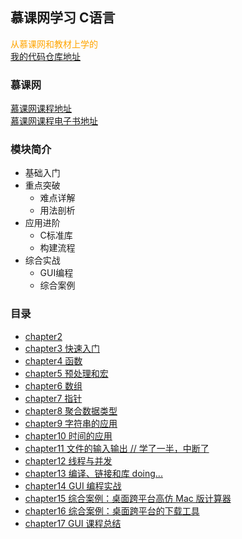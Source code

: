 ## 慕课网学习 C语言

<font color="orange">从慕课网和教材上学的</font>   
[我的代码仓库地址](https://git.imooc.com/kamaihamaiha?tab=list)

### 慕课网

[慕课网课程地址](https://coding.imooc.com/learn/list/463.html)   
[慕课网课程电子书地址](https://www.imooc.com/wiki/C)   

### 模块简介

- 基础入门
- 重点突破
    - 难点详解
    - 用法剖析
- 应用进阶
    - C标准库
    - 构建流程
- 综合实战
    - GUI编程
    - 综合案例

### 目录

- [chapter2](./chapter2.md)
- [chapter3 快速入门](./chapter3.md)
- [chapter4 函数](./chapter4.md)
- [chapter5 预处理和宏](./chapter5.md)
- [chapter6 数组](./chapter6.md)
- [chapter7 指针](./chapter7.md)
- [chapter8 聚合数据类型](./chapter8.md)
- [chapter9 字符串的应用](./chapter9.md)
- [chapter10 时间的应用](./chapter10.md)
- [chapter11 文件的输入输出 // 学了一半，中断了](./chapter11.md)
- [chapter12 线程与并发](./chapter12.md)
- [chapter13 编译、链接和库 doing...](./chapter13.md)
- [chapter14 GUI 编程实战](./chapter14.md)
- [chapter15 综合案例：桌面跨平台高仿 Mac 版计算器](./chapter15.md)
- [chapter16 综合案例：桌面跨平台的下载工具](./chapter16.md)
- [chapter17 GUI 课程总结](./chapter17.md)